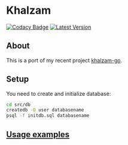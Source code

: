 # Khalzam
[![Codacy Badge](https://api.codacy.com/project/badge/Grade/cacf5d6c8e6743fab59209e24f58ca4f)](https://app.codacy.com/app/kisasexypantera94/khalzam-rs?utm_source=github.com&utm_medium=referral&utm_content=kisasexypantera94/khalzam-rs&utm_campaign=Badge_Grade_Dashboard)
[![Latest Version](https://img.shields.io/crates/v/khalzam.svg)](https://crates.io/crates/khalzam)
## About
This is a port of my recent project
[khalzam-go](https://github.com/kisasexypantera94/khalzam).

## Setup
You need to create and initialize database:
```zsh
cd src/db
createdb -O user databasename
psql -f initdb.sql databasename
```

## [Usage examples](https://github.com/kisasexypantera94/khalzam-rs/tree/master/examples)

